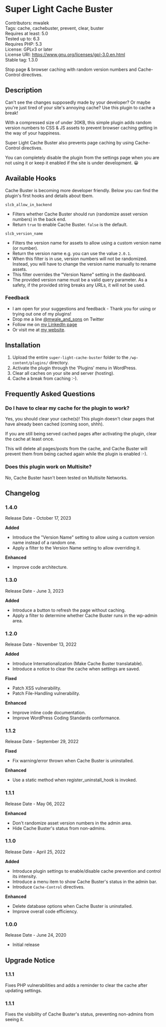 # Super Light Cache Buster

Contributors: mwalek  
Tags: cache, cachebuster, prevent, clear, buster  
Requires at least: 5.0  
Tested up to: 6.3  
Requires PHP: 5.3  
License: GPLv3 or later  
License URI: https://www.gnu.org/licenses/gpl-3.0.en.html  
Stable tag: 1.3.0

Stop page & browser caching with random version numbers and Cache-Control directives.

## Description

Can't see the changes supposedly made by your developer? Or maybe you're just tired of your site's annoying cache? Use this plugin to cache a break!

With a compressed size of under 30KB, this simple plugin adds random version numbers to CSS & JS assets to prevent browser caching getting in the way of your happiness.

Super Light Cache Buster also prevents page caching by using Cache-Control directives.

You can completely disable the plugin from the settings page when you are not using it or keep it enabled if the site is under development. 😀

## Available Hooks

Cache Buster is becoming more developer friendly. Below you can find the plugin's first hooks and details about tbem.

`
slcb_allow_in_backend
`

- Filters whether Cache Buster should run (randomize asset version numbers) in the back end.
- Return `true` to enable Cache Buster. `false` is the default.

`
slcb_version_name
`

- Filters the version name for assets to allow using a custom version name (or number).
- Return the version name e.g. you can use the value `2.0.1`.
- When this filter is in use, version numbers will not be randomized. Instead, you will have to change the version name manually to rename assets.
- This filter overrides the "Version Name" setting in the dashboard.
- The provided version name must be a valid query parameter. As a safety, if the provided string breaks any URLs, it will not be used.

### Feedback

- I am open for your suggestions and feedback - Thank you for using or trying out one of my plugins!
- Drop me a line [@mwale_and_sons](https://twitter.com/mwale_and_sons) on Twitter
- Follow me on [my LinkedIn page](https://www.linkedin.com/in/mwale-kalenga)
- Or visit me at [my website](https://mwale.me/).

## Installation

1. Upload the entire `super-light-cache-buster` folder to the `/wp-content/plugins/` directory.
2. Activate the plugin through the 'Plugins' menu in WordPress.
3. Clear all caches on your site and server (hosting).
4. Cache a break from caching :-).

## Frequently Asked Questions

### Do I have to clear my cache for the plugin to work?

Yes, you should clear your cache(s)! This plugin doesn't clear pages that have already been cached (coming soon, shhh).

If you are still being served cached pages after activating the plugin, clear the cache at least once.

This will delete all pages/posts from the cache, and Cache Buster will prevent them from being cached again while the plugin is enabled :-).

### Does this plugin work on Multisite?

No, Cache Buster hasn't been tested on Multisite Networks.

## Changelog

### 1.4.0

Release Date - October 17, 2023

**Added**

- Introduce the "Version Name" setting to allow using a custom version name instead of a random one.
- Apply a filter to the Version Name setting to allow overriding it.

**Enhanced**

- Improve code architecture.

### 1.3.0

Release Date - June 3, 2023

**Added**

- Introduce a button to refresh the page without caching.
- Apply a filter to determine whether Cache Buster runs in the wp-admin area.

### 1.2.0

Release Date - November 13, 2022

**Added**

- Introduce Internationalization (Make Cache Buster translatable).
- Introduce a notice to clear the cache when settings are saved.

**Fixed**

- Patch XSS vulnerability.
- Patch File-Handling vulnerability.

**Enhanced**

- Improve inline code documentation.
- Improve WordPress Coding Standards conformance.

### 1.1.2

Release Date - September 29, 2022

**Fixed**

- Fix warning/error thrown when Cache Buster is uninstalled.

**Enhanced**

- Use a static method when register_uninstall_hook is invoked.

### 1.1.1

Release Date - May 06, 2022

**Enhanced**

- Don't randomize asset version numbers in the admin area.
- Hide Cache Buster's status from non-admins.

### 1.1.0

Release Date - April 25, 2022

**Added**

- Introduce plugin settings to enable/disable cache prevention and control its intensity.
- Introduce a menu item to show Cache Buster's status in the admin bar.
- Introduce `Cache-Control` directives.

**Enhanced**

- Delete database options when Cache Buster is uninstalled.
- Improve overall code efficiency.

### 1.0.0

Release Date - June 24, 2020

- Initial release

## Upgrade Notice

### 1.1.1

Fixes PHP vulnerabilities and adds a reminder to clear the cache after updating settings.

### 1.1.1

Fixes the visibility of Cache Buster's status, preventing non-admins from seeing it.
